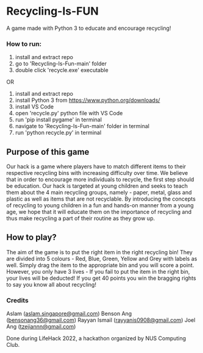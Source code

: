 # Recycling-Is-FUN
A game made with Python 3 to educate and encourage recycling!

### How to run:
1. install and extract repo
2. go to 'Recycling-Is-Fun-main' folder
3. double click 'recycle.exe' executable

OR

1. install and extract repo
2. install Python 3 from https://www.python.org/downloads/
3. install VS Code
4. open 'recycle.py' python file with VS Code
5. run 'pip install pygame' in terminal
6. navigate to 'Recycling-Is-Fun-main' folder in terminal
7. run 'python recycle.py' in terminal

## Purpose of this game
Our hack is a game where players have to match different items to their respective recycling bins with increasing difficulty over time. We believe that in order to encourage more individuals to recycle, the first step should be education. Our hack is targeted at young children and seeks to teach them about the 4 main recycling groups, namely - paper, metal, glass and plastic as well as items that are not recyclable. By introducing the concepts of recycling to young children in a fun and hands-on manner from a young age, we hope that it will educate them on the importance of recycling and thus make recycling a part of their routine as they grow up.

## How to play?
The aim of the game is to put the right item in the right recycling bin! They are divided into 5 colours - Red, Blue, Green, Yellow and Grey with labels as well. Simply drag the item to the appropriate bin and you will score a point. However, you only have 3 lives - If you fail to put the item in the right bin, your lives will be deducted! If you get 40 points you win the bragging rights to say you know all about recycling!

### Credits
Aslam (aslam.singapore@gmail.com)
Benson Ang (bensonang36@gmail.com)
Rayyan Ismail (rayyanis0908@gmail.com)
Joel Ang (tzejiannn@gmail.com)

Done during LifeHack 2022, a hackathon organized by NUS Computing Club.
